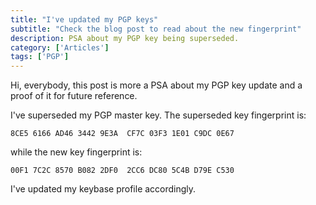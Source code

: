 ```yaml
---
title: "I've updated my PGP keys"
subtitle: "Check the blog post to read about the new fingerprint"
description: PSA about my PGP key being superseded.
category: ['Articles']
tags: ['PGP']
---
```


Hi, everybody, this post is more a PSA about my PGP key update and a proof of it for future reference.

I've superseded my PGP master key. The superseded key fingerprint is:

`8CE5 6166 AD46 3442 9E3A  CF7C 03F3 1E01 C9DC 0E67`

while the new key fingerprint is:

`00F1 7C2C 8570 B082 2DF0  2CC6 DC80 5C4B D79E C530`

I've updated my keybase profile accordingly.
